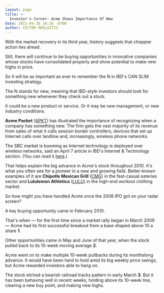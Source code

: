 ```yaml
---
layout: page
title: >-
  Investor's Corner: Acme Shows Importance Of New
date: 2011-04-26 16:28 -0700
author: VICTOR REKLAITIS
---
```





With the market recovery in its third year, history suggests that choppier action lies ahead.

  

Still, there will continue to be buying opportunities in innovative companies whose stocks have consolidated properly and show potential to make new highs in price.

  

So it will be as important as ever to remember the N in IBD's CAN SLIM investing strategy.

  

The N stands for new, meaning that IBD-style investors should look for something new whenever they check out a stock.

  

It could be a new product or service. Or it may be new management, or new industry conditions.

  

**Acme Packet** ([APKT](https://research.investors.com/quote.aspx?symbol=APKT)) has illustrated the importance of recognizing when a company has something new. The firm gets the vast majority of its revenue from sales of what it calls session border controllers, devices that set up Internet calls over landline and, increasingly, wireless phone networks.

  

The SBC market is booming as Internet technology is deployed over wireless networks, said an April 7 article in IBD's Internet & Technology section. (You can read it [here](https://www.investors.com/NewsAndAnalysis/Article/568310/201104061721/Acme-Packets-Q1-Looks-Good-Say-Analysts.aspx).)

  

That helps explain the big advance in Acme's stock throughout 2010. It's what you often see for a pioneer in a new and growing field. Better-known examples of it are **Chipotle Mexican Grill** ([CMG](https://research.investors.com/quote.aspx?symbol=CMG)) in the fast-casual eateries sector and **Lululemon Athletica** ([LULU](https://research.investors.com/quote.aspx?symbol=LULU)) in the high-end workout clothing market.

  

So how might you have handled Acme once the 2006 IPO got on your radar screen?

  

A key buying opportunity came in February 2010.

  

That's when — for the first time since a market rally began in March 2009 — Acme had its first successful breakout from a base shaped above 10 a share **1**.

  

Other opportunities came in May and June of that year, when the stock pulled back to its 10-week moving average **2**.

  

Acme went on to make multiple 10-week pullbacks during its monthslong advance. It would have been hard to hold amid its big weekly price swings, but Acme rewarded investors able to hang on.

  

The stock etched a bearish railroad tracks pattern in early March **3**. But it has been behaving well in recent weeks, holding above its 10-week line, clearing a new buy point, and making new highs.




